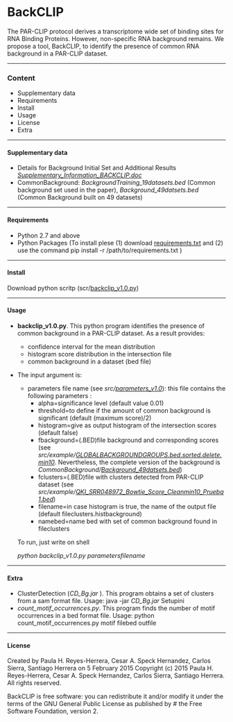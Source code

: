 BackCLIP
========

The PAR-CLIP protocol derives a transcriptome wide set of binding sites for RNA Binding Proteins. However,   non-specific RNA background remains. We propose a tool, BackCLIP, to identify the presence of common RNA background in a PAR-CLIP dataset. 

----------------
### Content

* Supplementary data
* Requirements
* Install
* Usage
* License
* Extra

----------------
#### Supplementary data

* Details for Background Initial Set and Additional Results [_Supplementary_Information_BACKCLIP.doc_](https://github.com/phrh/BackCLIP/blob/master/SupplementaryData/Supplementary_%20Information_BACKCLIP.doc)
* CommonBackground: _BackgroundTraining_19datasets.bed_ (Common background set used in the paper),  _Background_49datsets.bed_ (Common Background built on 49 datasets)


----------------
#### Requirements

- Python 2.7 and above
- Python  Packages (To install plese (1) download  [requirements.txt](https://github.com/phrh/BackCLIP/blob/master/requirements.txt) and (2) use the command  pip install -r /path/to/requirements.txt )

----------------
#### Install

Download python scritp (scr/[backclip_v1.0.py](https://github.com/phrh/BackCLIP/blob/master/src/backclip_v1.0.py))

----------------
#### Usage

- **backclip_v1.0.py**.  This python program identifies the presence of common background in a PAR-CLIP dataset. As a result provides:
	- confidence interval for the mean distribution 
	- histogram score distribution in the intersection file
	- common background in a dataset (bed file)
	
- The input argument is: 
	- parameters file name  (see _src/[parameters_v1.0](https://github.com/phrh/BackCLIP/blob/master/src/parameters_v1.0)_): this file contains the following parameters :
		- alpha=significance level (default value 0.01)
		- threshold=to define if the amount of common background is significant (default (maximum score)/2)
		- histogram=give as output histogram of the intersection scores (default false)
		- fbackground=(.BED)file background and corresponding scores (see _src/example/[GLOBALBACKGROUNDGROUPS.bed.sorted.delete.min10](https://github.com/phrh/BackCLIP/blob/master/src/example/GLOBALBACKGROUNDGROUPS.bed.sorted.delete.min10)_. Nevertheless, the complete version of the background is _CommonBackground/[Background_49datsets.bed](https://github.com/phrh/BackCLIP/blob/master/CommonBackground/Background_49datsets.bed)_)
		- fclusters=(.BED)file with clusters detected from PAR-CLIP dataset (see _src/example/[QKI_SRR048972_Bowtie_Score_Cleanmin10_Prueba1.bed](https://github.com/phrh/BackCLIP/blob/master/src/example/QKI_SRR048972_Bowtie_Score_Cleanmin10_Prueba1.bed)_)
		- filename=in case histogram is true, the name of the output file (default fileclusters.histbackground)
		- namebed=name bed with set of common background found in fileclusters
		
		
	To run, just write on shell

	_python backclip_v1.0.py parametersfilename_

----------------
#### Extra

- ClusterDetection (_CD_Bg.jar_ ). This program obtains a set of clusters from a sam format file. Usage: java -jar _CD_Bg.jar_ Setupini
- _count_motif_occurrences.py_. This program finds the number of motif occurrences in a bed format file. Usage: python count_motif_occurrences.py motif filebed outfile

----------------
#### License

Created by Paula H. Reyes-Herrera, Cesar A. Speck Hernandez, Carlos Sierra, Santiago Herrera on 5 February 2015
Copyright (c) 2015 Paula H. Reyes-Herrera, Cesar A. Speck Hernandez, Carlos Sierra, Santiago Herrera. All rights reserved.

BackCLIP is free software: you can redistribute it and/or modify  it under the terms of the GNU General Public License as published by # the Free Software Foundation, version 2.


